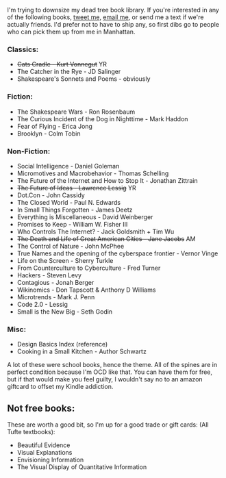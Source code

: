 I'm trying to downsize my dead tree book library. If you're interested in any of the following books, [tweet me](http://twitter.com/jennjenn), [email me](mailto:jenn+books@jennvargas.com), or send me a text if we're actually friends. I'd prefer not to have to ship any, so first dibs go to people who can pick them up from me in Manhattan.

### Classics:
- ~~Cats Cradle - Kurt Vonnegut~~ YR
- The Catcher in the Rye - JD Salinger
- Shakespeare's Sonnets and Poems - obviously

### Fiction:
- The Shakespeare Wars - Ron Rosenbaum
- The Curious Incident of the Dog in Nighttime - Mark Haddon
- Fear of Flying - Erica Jong
- Brooklyn - Colm Tobin

### Non-Fiction:
- Social Intelligence - Daniel Goleman
- Micromotives and Macrobehavior - Thomas Schelling
- The Future of the Internet and How to Stop It - Jonathan Zittrain
- ~~The Future of Ideas - Lawrence Lessig~~ YR
- Dot.Con - John Cassidy
- The Closed World - Paul N. Edwards
- In Small Things Forgotten - James Deetz
- Everything is Miscellaneous - David Weinberger
- Promises to Keep - William W. Fisher III
- Who Controls The Internet? - Jack Goldsmith + Tim Wu
- ~~The Death and Life of Great American Cities - Jane Jacobs~~ AM
- The Control of Nature - John McPhee
- True Names and the opening of the cyberspace frontier - Vernor Vinge
- Life on the Screen - Sherry Turkle
- From Counterculture to Cyberculture - Fred Turner
- Hackers - Steven Levy
- Contagious - Jonah Berger
- Wikinomics - Don Tapscott & Anthony D Williams
- Microtrends - Mark J. Penn
- Code 2.0 - Lessig
- Small is the New Big - Seth Godin

### Misc:
- Design Basics Index (reference)
- Cooking in a Small Kitchen - Author Schwartz

A lot of these were school books, hence the theme. All of the spines are in perfect condition because I'm OCD like that. You can have them for free, but if that would make you feel guilty, I wouldn't say no to an amazon giftcard to offset my Kindle addiction.

## Not free books:
These are worth a good bit, so I'm up for a good trade or gift cards:
(All Tufte textbooks):
- Beautiful Evidence
- Visual Explanations
- Envisioning Information
- The Visual Display of Quantitative Information

